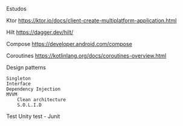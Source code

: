Estudos  



  Ktor https://ktor.io/docs/client-create-multiplatform-application.html
	
  Hilt https://dagger.dev/hilt/
	
  Compose https://developer.android.com/compose

  Coroutines https://kotlinlang.org/docs/coroutines-overview.html

Design patterns

	Singleton
 	Interface
  	Dependency Injection
   	MVVM
    	Clean architecture
     	S.O.L.I.D
   

Test
	Unity test - Junit


   	
